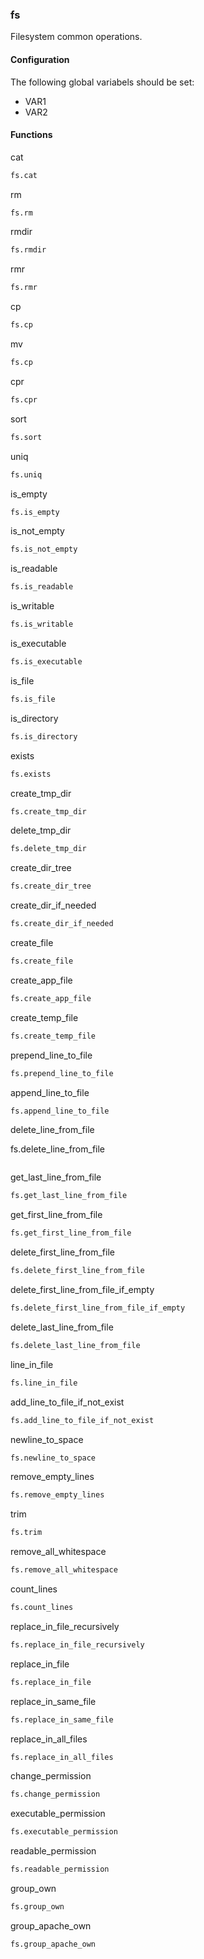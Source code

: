 ### fs

Filesystem common operations.

#### Configuration

The following global variabels should be set:

* VAR1
* VAR2

#### Functions

cat

```bash
fs.cat
```

rm

```bash
fs.rm
```

rmdir

```bash
fs.rmdir
```

rmr

```bash
fs.rmr
```
cp

```bash
fs.cp
```

mv

```bash
fs.cp
```

cpr

```bash
fs.cpr
```

sort

```bash
fs.sort
```

uniq

```bash
fs.uniq
```

is_empty

```bash
fs.is_empty
```

is_not_empty

```bash
fs.is_not_empty
```

is_readable

```bash
fs.is_readable
```

is_writable

```bash
fs.is_writable
```

is_executable

```bash
fs.is_executable
```

is_file

```bash
fs.is_file
```

is_directory

```bash
fs.is_directory
```

exists

```bash
fs.exists
```

create_tmp_dir

```bash
fs.create_tmp_dir
```

delete_tmp_dir

```bash
fs.delete_tmp_dir
```

create_dir_tree

```bash
fs.create_dir_tree
```

create_dir_if_needed

```bash
fs.create_dir_if_needed
```

create_file

```bash
fs.create_file
```

create_app_file

```bash
fs.create_app_file
```

create_temp_file

```bash
fs.create_temp_file
```

prepend_line_to_file

```bash
fs.prepend_line_to_file
```

append_line_to_file

```bash
fs.append_line_to_file
```

delete_line_from_file

fs.delete_line_from_file
```bash
```

get_last_line_from_file

```bash
fs.get_last_line_from_file
```

get_first_line_from_file

```bash
fs.get_first_line_from_file
```

delete_first_line_from_file

```bash
fs.delete_first_line_from_file
```

delete_first_line_from_file_if_empty

```bash
fs.delete_first_line_from_file_if_empty
```

delete_last_line_from_file

```bash
fs.delete_last_line_from_file
```

line_in_file

```bash
fs.line_in_file
```

add_line_to_file_if_not_exist

```bash
fs.add_line_to_file_if_not_exist
```

newline_to_space

```bash
fs.newline_to_space
```

remove_empty_lines

```bash
fs.remove_empty_lines
```

trim

```bash
fs.trim
```

remove_all_whitespace

```bash
fs.remove_all_whitespace
```

count_lines

```bash
fs.count_lines
```

replace_in_file_recursively

```bash
fs.replace_in_file_recursively
```

replace_in_file

```bash
fs.replace_in_file
```

replace_in_same_file

```bash
fs.replace_in_same_file
```

replace_in_all_files

```bash
fs.replace_in_all_files
```

change_permission

```bash
fs.change_permission
```

executable_permission

```bash
fs.executable_permission
```

readable_permission

```bash
fs.readable_permission
```

group_own

```bash
fs.group_own
```

group_apache_own

```bash
fs.group_apache_own
```